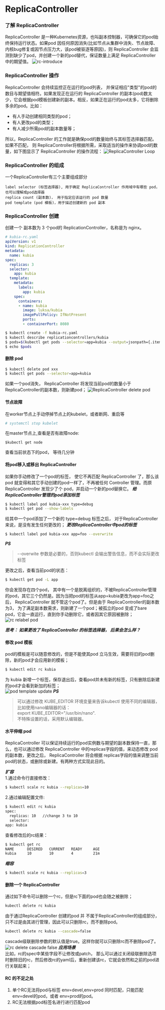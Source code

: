 # ReplicaController

### 了解 ReplicaController
ReplicaController 是一种Kubernetes资源，也叫副本控制器，可确保它的pod始终保持运行状态。如果pod 因任何原因消失(比如节点从集群中消失、节点故障、内核bug修复或因节点压力大，该pod被驱逐等原因)，则 ReplicaController 会监测到缺少了pod，并创建一个新的pod替代，保证数量上满足 ReplicaController 中的期望值。
![rc-introduce](/images/rc-introduce.png)

### ReplicaController 操作
ReplicaController 会持续监控正在运行的pod列表， 并保证相应"类型"的pod的数目与期望值相符。如果发现正在运行的 ReplicaController 的副本(pod)数太少，它会根据pod模板创建新的副本。相反，如果正在运行的pod太多，它将删除多余的pod。比如：
  - 有人手动创建相同类型的pod；
  - 有人更改pod的类型；
  - 有人减少所需pod的副本数量等；  

所以，ReplicaController 的工作就是确保pod的数量始终与其标签选择器匹配。如果不匹配， 则 ReplicaController将根据所需，采取适当的操作来协调pod的数量，如下图显示了 ReplicaController 的操作流程：
![ReplicaController Loop](/images/replicationcontroller-loop.png)

### ReplicaController 的组成
一个ReplicaController有三个主要组成部分
```
label selector (标签选择器), 用于确定 ReplicaController 作用域中有哪些 pod，也可以理解成pod选择器
replica count (副本数)， 用于指定应该运行的 pod 数量
pod template (pod 模板)，用于描述创建新的 pod 副本
```

### ReplicaController 创建
创建一个 副本数为 3 个pod的 ReplicationController，名称是为 nginx。
```yaml
# kubia-rc.yaml
apiVersion: v1
kind: ReplicationController
metadata:
  name: kubia
spec:
  replicas: 3
  selector:
    app: kubia
  template:
    metadata:
      labels:
        app: kubia
    spec:
      containers:
      - name: kubia
        image: luksa/kubia
        imagePullPolicy: IfNotPresent
        ports:
        - containerPort: 8080
```
```bash
$ kubectl create -f kubia-rc.yaml
$ kubectl describe replicationcontrollers/kubia
$ pods=$(kubectl get pods --selector=app=kubia --output=jsonpath={.items..metadata.name})
$ echo $pods
```
#### 删除 pod
```bash
$ kubectl delete pod xxx
$ kubectl get pods --selector=app=kubia
```
如果一个pod消失， ReplicaController 将发现当前pod的数量小于ReplicaController的副本数，则新建pod；
![ReplicaController delete pod ](/images/rc-delete-pod.png)
#### 节点故障
在worker节点上手动停掉节点上的kubelet，或者断网、重启等
```bash
# systemctl stop kubelet
```
在master节点上,查看是否有故障node:
```
$kubectl get node
```
查看当前状态下的pod， 等待几分钟

#### 将pod移入或移出 ReplicaController
如果你手动修改了一个pod的标签， 使它不再匹配 ReplicaController 了，那么该pod 就变得和其它手动创建的pod一样了，不再被任何 Controller 管理。而原 ReplicaController 发现少了个 pod，并启动一个新的pod替换它。
***给ReplicaController管理的pod添加标签***
```bash
$ kubectl label pod kubia-xxx type=debug
$ kubectl get pod --show-labels
```
给其中一个pod添加了一个新的 type=debug 标签之后， 对于ReplicaController来说，是没有发生任何更改的；
***更改ReplicaController中pod的标签***
```bash
$ kubectl label pod kubia-xxx app=foo --overwrite
```
***PS***
> --overwite 参数是必要的，否则kubectl 会输出警告信息，而不会实际更改标签  

更改之后，查看当前pod的状态：
```bash
$ kubectl get pod -L app
```
你会发现存在四个pod， 其中有一个是脱离组织的，不被ReplicaController管理的pod，其它三个仍然是。因为当把pod的标签从app=kubia更改为app=foo之后， ReplicaController 就不管这个pod了。但是由于 ReplicaController的副本数为3， 为了满足副本数需求，则新建了一个pod；被孤立的pod 变成了bare pod，它会一直运行，直到你手动删除它，或者因其它原因被删除；
![rc relabel pod ](/images/rc-relabel-pod.png)

***思考： 如果更改了 ReplicaController 的标签选择器， 后果会怎么样？***

#### 修改 pod 模板
pod的模板是可以随意修改的，但是不能使其pod 立马生效，需要将旧的pod删除，新的pod才会应用新的模板；
```bash
$ kubectl edit rc kubia
```
为 kubia 新增一个标签，保存退出后，查看pod并未有新的标签，只有删除后新建的pod才会看到新加的标签；  
![pod template update](/images/pod-template-update.png)
***PS***
> 可以通过修改 KUBE_EDITOR 环境变量来告诉kubectl 使用不同的编辑器，比如使用nano编辑器的话：   
> export KUBE_EDITOR="/usr/bin/nano".  
> 不特殊设置的话，采用默认编辑器。

#### 水平伸缩 pod
ReplicaController 可以保证持续运行的pod实例数与期望的副本数保持一直，那么，也可以通过修改 ReplicaController 中的replicas字段的值，来动态修改 pod的副本数，更改之后， ReplicaController 将会根据 replicas字段的值来调整当前pod的状态，或删除或新建。有两种方式实现此目的。

***扩容***  
1.通过命令行直接修改：
```bash
$ kubectl scale rc kubia --replicas=10
```
2.通过编辑配置文件:
```bash
$ kubectl edit rc kubia
spec:
  replicas: 10   //change 3 to 10
  selector:
app: kubia
```
查看修改后的rc结果：
```bash
$ kubectl get rc
NAME      DESIRED   CURRENT   READY     AGE
kubia     10        10        4         21m
```
***缩容***  
```bash
$ kubectl scale rc kubia --replicas=3
```
#### 删除一个 ReplicaController
通过如下命令可以删除一个rc，但是rc下面的pod也会随之被删除；
```bash
kubectl delete rc kubia
```
由于通过ReplicaController 创建的pod 并 不属于ReplicaController的组成部分，只不过是由其进行管理，因此可以只删除rc，而不删除pod。
```bash
kubectl delete rc kubia --cascade=false
```
cascade级联删除参数的默认值是true。这样你就可以只删除rc而不删除pod了。
![rc delete cascade false](/images/rc-delete-cascade-false.png)
***应用场景***  
比如，rc的spec中某些字段不让修改或patch， 那么可以通过关闭级联删除选项时删除旧的rc，然后修改rc的yaml后，重新创建该rc，它就会依然和之前的pod进行关联起来；

#### RC 的不足之处
1. 单个RC无法将pod与标签 env=devel,env=prod 同时匹配，只能匹配 env=devel的pod，或者 env=prod的pod。
2. RC无法根据pod标签名进行进行匹配pod
